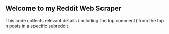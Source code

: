 ## Welcome to my Reddit Web Scraper

This code collects relevant details (including the top comment) from the top n posts in a specific subreddit.

